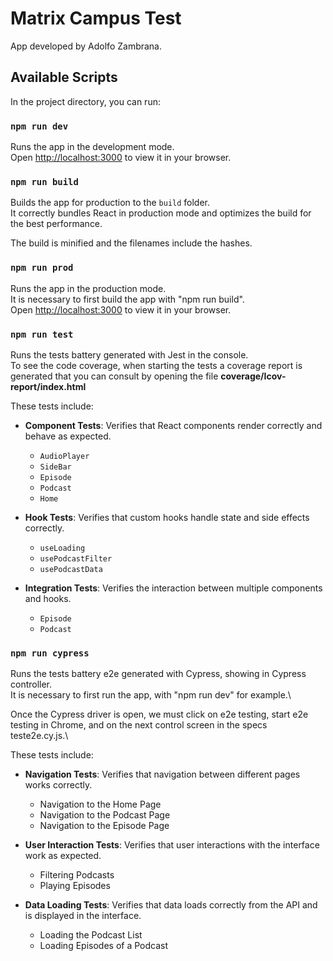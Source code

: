 # Matrix Campus Test

App developed by Adolfo Zambrana.

## Available Scripts

In the project directory, you can run:

### `npm run dev`

Runs the app in the development mode.\
Open [http://localhost:3000](http://localhost:3000) to view it in your browser.

### `npm run build`

Builds the app for production to the `build` folder.\
It correctly bundles React in production mode and optimizes the build for the best performance.

The build is minified and the filenames include the hashes.

### `npm run prod`

Runs the app in the production mode.\
It is necessary to first build the app with "npm run build".\
Open [http://localhost:3000](http://localhost:3000) to view it in your browser.

### `npm run test`

Runs the tests battery generated with Jest in the console.\
To see the code coverage, when starting the tests a coverage report is generated that you can consult by opening the file **coverage/Icov-report/index.html**

These tests include:

- **Component Tests**: Verifies that React components render correctly and behave as expected.

  - `AudioPlayer`
  - `SideBar`
  - `Episode`
  - `Podcast`
  - `Home`

- **Hook Tests**: Verifies that custom hooks handle state and side effects correctly.

  - `useLoading`
  - `usePodcastFilter`
  - `usePodcastData`

- **Integration Tests**: Verifies the interaction between multiple components and hooks.
  - `Episode`
  - `Podcast`

### `npm run cypress`

Runs the tests battery e2e generated with Cypress, showing in Cypress controller.\
It is necessary to first run the app, with "npm run dev" for example.\

Once the Cypress driver is open, we must click on e2e testing, start e2e testing in Chrome, and on the next control screen in the specs teste2e.cy.js.\

These tests include:

- **Navigation Tests**: Verifies that navigation between different pages works correctly.

  - Navigation to the Home Page
  - Navigation to the Podcast Page
  - Navigation to the Episode Page

- **User Interaction Tests**: Verifies that user interactions with the interface work as expected.

  - Filtering Podcasts
  - Playing Episodes

- **Data Loading Tests**: Verifies that data loads correctly from the API and is displayed in the interface.
  - Loading the Podcast List
  - Loading Episodes of a Podcast

